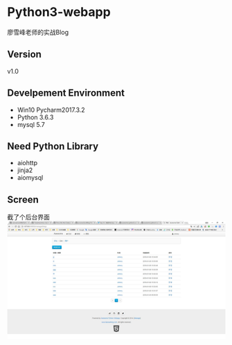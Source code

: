 # Python3-webapp
廖雪峰老师的实战Blog

## Version
v1.0

## Develpement Environment
- Win10 Pycharm2017.3.2
- Python 3.6.3
- mysql 5.7

## Need Python Library
- aiohttp
- jinja2
- aiomysql

## Screen
截了个后台界面
![后台主页](https://github.com/wenwenwen888/Python3-webapp/blob/master/%E5%90%8E%E5%8F%B0.jpg)
